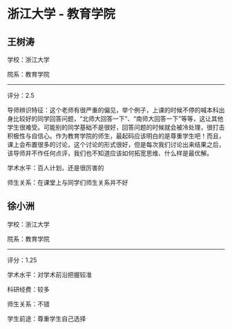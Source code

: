# 浙江大学 - 教育学院

## 王树涛

学校：浙江大学

院系：教育学院

* * *

评分：2.5

导师辨识特征：这个老师有很严重的偏见，举个例子，上课的时候不停的喊本科出身比较好的同学回答问题，“北师大回答一下”、“南师大回答一下”等等，这让其他学生很难受。可能别的同学基础不是很好，回答问题的时候就会被冷处理，很打击积极性与自信心。作为教育学院的师生，最起码应该明白的是尊重学生吧！而且，课上会布置很多的讨论，这个讨论的形式很好，但是每次我们讨论出来结果之后，该导师并不作任何点评，我们也不知道应该如何拓宽思维、什么样是最优解。

学术水平：百人计划，还是很厉害的

师生关系：在课堂上与同学们师生关系并不好

## 徐小洲

学校：浙江大学

院系：教育学院

* * *

评分：1.25

学术水平：对学术前沿把握较准

科研经费：较多

师生关系：不错

学生前途：尊重学生自己选择